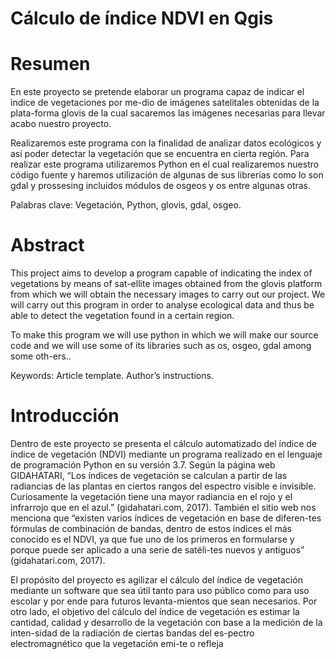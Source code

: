 # Cálculo de índice NDVI en Qgis

# Resumen

En este proyecto se pretende elaborar un programa capaz de indicar el ìndice de vegetaciones 
por me-dio de imágenes satelitales obtenidas de la plata-forma glovis de la cual sacaremos 
las imágenes necesarias para llevar acabo nuestro proyecto.

Realizaremos este programa con la finalidad de
analizar datos ecológicos y así poder detectar la
vegetación que se encuentra en cierta región. 
Para realizar este programa utilizaremos Python
en el cual realizaremos nuestro código fuente y
haremos utilización de algunas de sus librerías
como lo son gdal y prossesing incluidos módulos de osgeos y os entre algunas otras.  

Palabras clave: Vegetación, Python, glovis, gdal, 
osgeo.

# Abstract
This project aims to develop a program capable of
indicating the index of vegetations by means of sat-ellite
images obtained from the glovis platform from
which we will obtain the necessary images to carry
out our project. We will carry out this program in order to analyse ecological data and thus be able to detect the vegetation found in a certain region.

To make this program we will use python in which we
will make our source code and we will use some of its
libraries such as os, osgeo, gdal among some oth-ers..

Keywords: Article template. Author’s instructions.

# Introducción
Dentro de este proyecto se presenta el cálculo
automatizado del índice de índice de vegetación
(NDVI) mediante un programa realizado en el
lenguaje de programación Python en su versión
3.7. Según la página web GIDAHATARI, “Los
índices de vegetación se calculan a partir de las
radiancias de las plantas en ciertos rangos del
espectro visible e invisible. Curiosamente la
vegetación tiene una mayor radiancia en el rojo
y el infrarrojo que en el azul.” (gidahatari.com,
2017).
También el sitio web nos menciona que “existen
varios índices de vegetación en base de diferen-tes fórmulas de combinación de bandas, dentro
de estos índices el más conocido es el NDVI, ya
que fue uno de los primeros en formularse y
porque puede ser aplicado a una serie de satéli-tes nuevos y antiguos” (gidahatari.com,
2017).

El propósito del proyecto es agilizar el cálculo
del índice de vegetación mediante un software
que sea útil tanto para uso público como para
uso escolar y por ende para futuros levanta-mientos que sean necesarios. Por otro lado, el
objetivo del cálculo del índice de vegetación es
estimar la cantidad, calidad y desarrollo de la
vegetación con base a la medición de la inten-sidad de la radiación de ciertas bandas del es-pectro electromagnético que la vegetación emi-te o refleja
